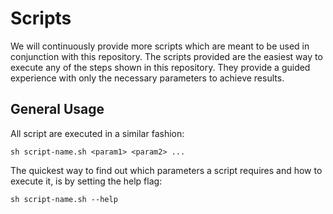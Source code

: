 # Scripts

We will continuously provide more scripts which are meant to be used in conjunction with this repository. The scripts provided
are the easiest way to execute any of the steps shown in this repository. They provide a guided experience with only the necessary
parameters to achieve results. 

## General Usage

All script are executed in a similar fashion:

~~~
sh script-name.sh <param1> <param2> ...
~~~

The quickest way to find out which parameters a script requires and how to execute it, is by setting the help flag:

~~~
sh script-name.sh --help
~~~
